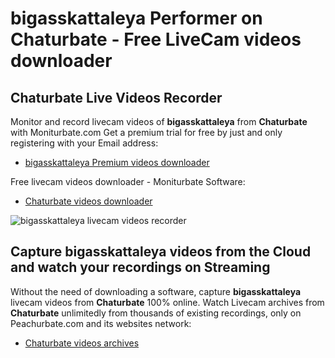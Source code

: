 # bigasskattaleya Performer on Chaturbate - Free LiveCam videos downloader

## Chaturbate Live Videos Recorder

Monitor and record livecam videos of **bigasskattaleya** from **Chaturbate** with Moniturbate.com
Get a premium trial for free by just and only registering with your Email address:
* [bigasskattaleya Premium videos downloader](https://moniturbate.com/request-demo-licence-key.html)

Free livecam videos downloader - Moniturbate Software:
* [Chaturbate videos downloader](https://moniturbate.com/moniturbate-download-software.html)

![bigasskattaleya livecam videos recorder](https://peachurnet.com/templates/moniturbate-software.png)


## Capture bigasskattaleya videos from the Cloud and watch your recordings on Streaming

Without the need of downloading a software, capture **bigasskattaleya** livecam videos from **Chaturbate** 100% online.
Watch Livecam archives from **Chaturbate** unlimitedly from thousands of existing recordings, only on Peachurbate.com and its websites network:
* [Chaturbate videos archives](https://peachurnet.com/)